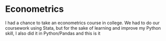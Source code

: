 # Econometrics
I had a chance to take an econometrics course in college. We had to do our coursework using Stata, but for the sake of learning and improve my Python skill, I also did it in Python/Pandas and this is it
